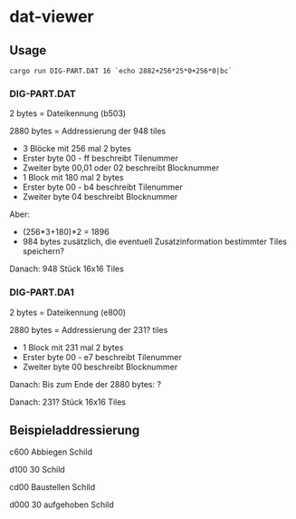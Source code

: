 dat-viewer
==========

## Usage

```
cargo run DIG-PART.DAT 16 `echo 2882+256*25*0+256*0|bc`
```

### DIG-PART.DAT

2 bytes = Dateikennung (b503)

2880 bytes = Addressierung der 948 tiles

* 3 Blöcke mit 256 mal 2 bytes
* Erster byte 00 - ff beschreibt Tilenummer
* Zweiter byte 00,01 oder 02 beschreibt Blocknummer
* 1 Block mit 180 mal 2 bytes
* Erster byte 00 - b4 beschreibt Tilenummer
* Zweiter byte 04 beschreibt Blocknummer

Aber:
* (256*3+180)*2 = 1896
* 984 bytes zusätzlich, die eventuell Zusatzinformation bestimmter Tiles speichern?

Danach: 948 Stück 16x16 Tiles

### DIG-PART.DA1

2 bytes = Dateikennung (e800)

2880 bytes = Addressierung der 231? tiles

* 1 Block mit 231 mal 2 bytes
* Erster byte 00 - e7 beschreibt Tilenummer
* Zweiter byte 00 beschreibt Blocknummer

Danach: Bis zum Ende der 2880 bytes: ?

Danach: 231? Stück 16x16 Tiles

## Beispieladdressierung

c600 Abbiegen Schild

d100 30 Schild

cd00 Baustellen Schild

d000 30 aufgehoben Schild

